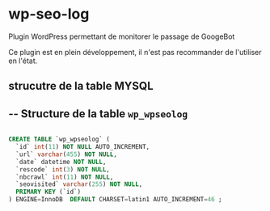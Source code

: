 # wp-seo-log
Plugin WordPress permettant de monitorer le passage de GoogeBot

Ce plugin est en plein développement, il n'est pas recommander de l'utiliser en l'état.

## strucutre de la table MYSQL 

-- Structure de la table `wp_wpseolog`
--

```sql

CREATE TABLE `wp_wpseolog` (
  `id` int(11) NOT NULL AUTO_INCREMENT,
  `url` varchar(455) NOT NULL,
  `date` datetime NOT NULL,
  `rescode` int(3) NOT NULL,
  `nbcrawl` int(11) NOT NULL,
  `seovisited` varchar(255) NOT NULL,
  PRIMARY KEY (`id`)
) ENGINE=InnoDB  DEFAULT CHARSET=latin1 AUTO_INCREMENT=46 ;

```


